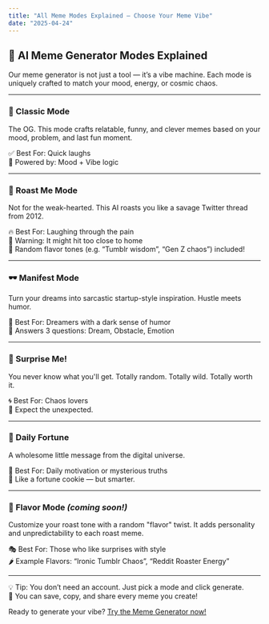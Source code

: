 ```yaml
---
title: "All Meme Modes Explained – Choose Your Meme Vibe"
date: "2025-04-24"
---
```


## 🎯 AI Meme Generator Modes Explained

Our meme generator is not just a tool — it’s a vibe machine. Each mode is uniquely crafted to match your mood, energy, or cosmic chaos.

---

### 🎨 Classic Mode
The OG. This mode crafts relatable, funny, and clever memes based on your mood, problem, and last fun moment.

✅ Best For: Quick laughs  
🧠 Powered by: Mood + Vibe logic

---

### 🥩 Roast Me Mode
Not for the weak-hearted. This AI roasts you like a savage Twitter thread from 2012.

🔥 Best For: Laughing through the pain  
😬 Warning: It might hit too close to home  
🌈 Random flavor tones (e.g. “Tumblr wisdom”, “Gen Z chaos”) included!

---

### 🕶 Manifest Mode
Turn your dreams into sarcastic startup-style inspiration. Hustle meets humor.

🚀 Best For: Dreamers with a dark sense of humor  
💼 Answers 3 questions: Dream, Obstacle, Emotion

---

### 🎲 Surprise Me!
You never know what you'll get. Totally random. Totally wild. Totally worth it.

🌀 Best For: Chaos lovers  
🎉 Expect the unexpected.

---

### 🔮 Daily Fortune
A wholesome little message from the digital universe.

🌟 Best For: Daily motivation or mysterious truths  
🍪 Like a fortune cookie — but smarter.

---

### 🧠 Flavor Mode *(coming soon!)*
Customize your roast tone with a random "flavor" twist. It adds personality and unpredictability to each roast meme.

🎭 Best For: Those who like surprises with style  
🌶 Example Flavors: “Ironic Tumblr Chaos”, “Reddit Roaster Energy”

---

💡 Tip: You don’t need an account. Just pick a mode and click generate.  
💾 You can save, copy, and share every meme you create!

Ready to generate your vibe? [Try the Meme Generator now!](https://www.aigeneratememe.com/meme)
